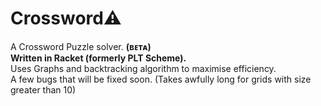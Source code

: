 # Crossword&#x26a0;

A Crossword Puzzle solver. **(ʙᴇᴛᴀ)**  
**Written in Racket (formerly PLT Scheme).**  
Uses Graphs and backtracking algorithm to maximise efficiency.  
A few bugs that will be fixed soon. (Takes awfully long for grids with size greater than 10)
